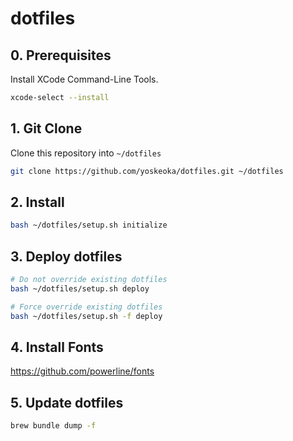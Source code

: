 # dotfiles

## 0. Prerequisites

Install XCode Command-Line Tools.

```sh
xcode-select --install
```

## 1. Git Clone

Clone this repository into `~/dotfiles`

```sh
git clone https://github.com/yoskeoka/dotfiles.git ~/dotfiles
```

## 2. Install

```sh
bash ~/dotfiles/setup.sh initialize
```

## 3. Deploy dotfiles

```sh
# Do not override existing dotfiles
bash ~/dotfiles/setup.sh deploy

# Force override existing dotfiles
bash ~/dotfiles/setup.sh -f deploy
```

## 4. Install Fonts

https://github.com/powerline/fonts

## 5. Update dotfiles

```sh
brew bundle dump -f
```

